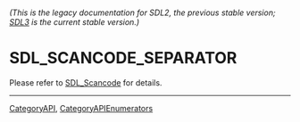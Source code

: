 ###### (This is the legacy documentation for SDL2, the previous stable version; [SDL3](https://wiki.libsdl.org/SDL3/) is the current stable version.)
# SDL_SCANCODE_SEPARATOR

Please refer to [SDL_Scancode](SDL_Scancode) for details.

----
[CategoryAPI](CategoryAPI), [CategoryAPIEnumerators](CategoryAPIEnumerators)

